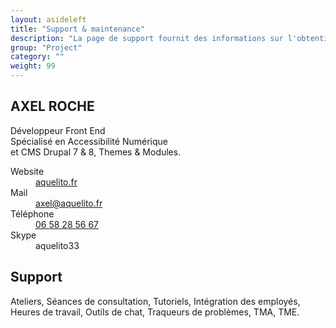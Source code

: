 ```yaml
---
layout: asideleft
title: "Support & maintenance"
description: "La page de support fournit des informations sur l'obtention d'aide sur l'utilisation du thème."
group: "Project"
category: ""
weight: 99
---
```


## AXEL ROCHE

Développeur Front End  
Spécialisé en Accessibilité Numérique  
et CMS Drupal 7 & 8, Themes & Modules.

<dl class="definition-inline">
  <dt class="bold">Website</dt>
  <dd><a href="https://aquelito.fr" rel="external">aquelito.fr</a></dd>
  <dt class="bold">Mail</dt>
  <dd><a href="mailto:axel@aquelito.fr">axel@aquelito.fr</a></dd>
  <dt class="bold">Téléphone</dt>
  <dd><a href="tel:33658285667">06 58 28 56 67</a></dd>
  <dt class="bold">Skype</dt>
  <dd>aquelito33</dd>
</dl>

## Support

Ateliers, Séances de consultation, Tutoriels, Intégration des employés, Heures de travail, Outils de chat, Traqueurs de problèmes, TMA, TME.
